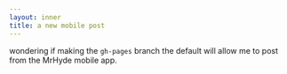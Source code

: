 ```yaml
---
layout: inner
title: a new mobile post
---
```

wondering if making the `gh-pages` branch the default will allow me to post from the MrHyde mobile app.
